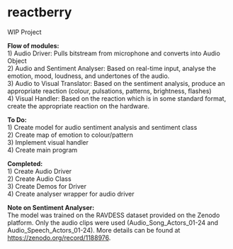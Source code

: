 # reactberry
WIP Project

**Flow of modules:**  
    1) Audio Driver: Pulls bitstream from microphone and converts into Audio Object  
    2) Audio and Sentiment Analyser: Based on real-time input, analyse the emotion, mood, loudness, and undertones of the audio.  
    3) Audio to Visual Translator: Based on the sentiment analysis, produce an appropriate reaction (colour, pulsations, patterns, brightness, flashes)  
    4) Visual Handler: Based on the reaction which is in some standard format, create the appropriate reaction on the hardware.  

**To Do:**  
    1) Create model for audio sentiment analysis and sentiment class  
    2) Create map of emotion to colour/pattern  
    3) Implement visual handler  
    4) Create main program  

**Completed:**   
    1) Create Audio Driver  
    2) Create Audio Class  
    3) Create Demos for Driver  
    4) Create analyser wrapper for audio driver  

**Note on Sentiment Analyser:**  
    The model was trained on the RAVDESS dataset provided on the Zenodo platform. Only the audio clips were used (Audio_Song_Actors_01-24 and Audio_Speech_Actors_01-24). More details can be found at https://zenodo.org/record/1188976.  
